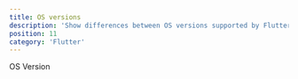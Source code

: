```yaml
---
title: OS versions
description: 'Show differences between OS versions supported by Flutter'
position: 11
category: 'Flutter'
---
```


OS Version
